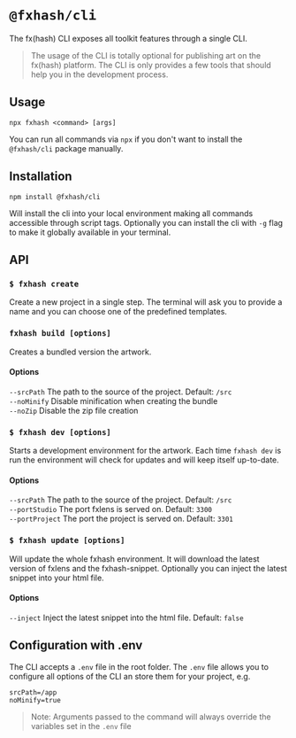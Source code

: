 # `@fxhash/cli`

The fx(hash) CLI exposes all toolkit features through a single CLI. 

> The usage of the CLI is totally optional for publishing art on the fx(hash) platform. 
> The CLI is only provides a few tools that should help you in the development process.

## Usage

```
npx fxhash <command> [args]
```

You can run all commands via `npx` if you don't want to install the `@fxhash/cli` package manually.


## Installation

```
npm install @fxhash/cli
```

Will install the cli into your local environment making all commands accessible through script tags. Optionally you can install the cli with `-g` flag to make it globally available in your terminal.


## API


### `$ fxhash create`

Create a new project in a single step. The terminal will ask you to provide a name and you can choose one of the predefined templates.


### `fxhash build [options]`

Creates a bundled version the artwork. 

#### Options

`--srcPath` The path to the source of the project. Default: `/src`  
`--noMinify` Disable minification when creating the bundle  
`--noZip` Disable the zip file creation  


### `$ fxhash dev [options]`

Starts a development environment for the artwork. Each time `fxhash dev` is run the environment will check for updates and will keep itself up-to-date.

#### Options

`--srcPath` The path to the source of the project. Default: `/src`  
`--portStudio` The port fxlens is served on. Default: `3300`  
`--portProject` The port the project is served on. Default: `3301`  


### `$ fxhash update [options]`

Will update the whole fxhash environment. It will download the latest version of fxlens and the fxhash-snippet. Optionally you can inject the latest snippet into your html file.

#### Options

`--inject` Inject the latest snippet into the html file. Default: `false`

## Configuration with .env 

The CLI accepts a `.env` file in the root folder. The `.env` file allows you to configure all options of the CLI an store them for your project, e.g.

```
srcPath=/app
noMinify=true
```

> Note: Arguments passed to the command will always override the variables set in the `.env` file
